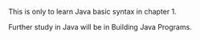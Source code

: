   This is only to learn Java basic syntax in chapter 1.
  
  Further study in Java will be in Building Java Programs.
  
  